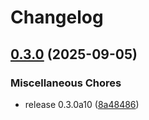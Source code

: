 # Changelog

## [0.3.0](https://github.com/b-long/opentdf-python-sdk/compare/otdf-python-v0.3.0...otdf-python-v0.3.0) (2025-09-05)


### Miscellaneous Chores

* release 0.3.0a10 ([8a48486](https://github.com/b-long/opentdf-python-sdk/commit/8a48486d38ea32006b1d3ee38c50d3795d424615))

